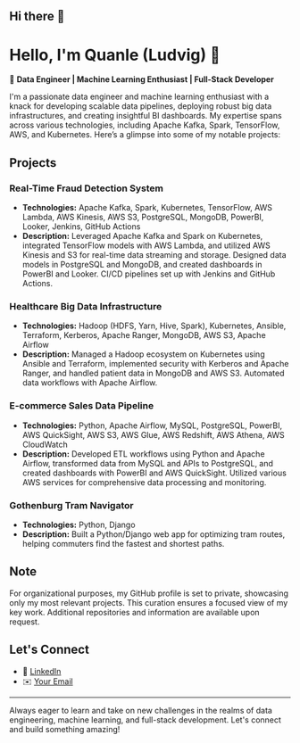 ## Hi there 👋

<!--
**silverludvig/silverludvig** is a ✨ _special_ ✨ repository because its `README.md` (this file) appears on your GitHub profile.

Here are some ideas to get you started:

- 🔭 I’m currently working on ...
- 🌱 I’m currently learning ...
- 👯 I’m looking to collaborate on ...
- 🤔 I’m looking for help with ...
- 💬 Ask me about ...
- 📫 How to reach me: ...
- 😄 Pronouns: ...
- ⚡ Fun fact: ...
-->
# Hello, I'm Quanle (Ludvig) 👋

🚀 **Data Engineer | Machine Learning Enthusiast | Full-Stack Developer**

I'm a passionate data engineer and machine learning enthusiast with a knack for developing scalable data pipelines, deploying robust big data infrastructures, and creating insightful BI dashboards. My expertise spans across various technologies, including Apache Kafka, Spark, TensorFlow, AWS, and Kubernetes. Here’s a glimpse into some of my notable projects:

## Projects

### Real-Time Fraud Detection System
- **Technologies:** Apache Kafka, Spark, Kubernetes, TensorFlow, AWS Lambda, AWS Kinesis, AWS S3, PostgreSQL, MongoDB, PowerBI, Looker, Jenkins, GitHub Actions
- **Description:** Leveraged Apache Kafka and Spark on Kubernetes, integrated TensorFlow models with AWS Lambda, and utilized AWS Kinesis and S3 for real-time data streaming and storage. Designed data models in PostgreSQL and MongoDB, and created dashboards in PowerBI and Looker. CI/CD pipelines set up with Jenkins and GitHub Actions.

### Healthcare Big Data Infrastructure
- **Technologies:** Hadoop (HDFS, Yarn, Hive, Spark), Kubernetes, Ansible, Terraform, Kerberos, Apache Ranger, MongoDB, AWS S3, Apache Airflow
- **Description:** Managed a Hadoop ecosystem on Kubernetes using Ansible and Terraform, implemented security with Kerberos and Apache Ranger, and handled patient data in MongoDB and AWS S3. Automated data workflows with Apache Airflow.

### E-commerce Sales Data Pipeline
- **Technologies:** Python, Apache Airflow, MySQL, PostgreSQL, PowerBI, AWS QuickSight, AWS S3, AWS Glue, AWS Redshift, AWS Athena, AWS CloudWatch
- **Description:** Developed ETL workflows using Python and Apache Airflow, transformed data from MySQL and APIs to PostgreSQL, and created dashboards with PowerBI and AWS QuickSight. Utilized various AWS services for comprehensive data processing and monitoring.

### Gothenburg Tram Navigator
- **Technologies:** Python, Django
- **Description:** Built a Python/Django web app for optimizing tram routes, helping commuters find the fastest and shortest paths.

## Note
For organizational purposes, my GitHub profile is set to private, showcasing only my most relevant projects. This curation ensures a focused view of my key work. Additional repositories and information are available upon request.

## Let's Connect
- 💼 [LinkedIn](https://www.linkedin.com/in/ludvigdong)
- ✉️ [Your Email](ludvigdong@outlook.com)

---

Always eager to learn and take on new challenges in the realms of data engineering, machine learning, and full-stack development. Let's connect and build something amazing!
